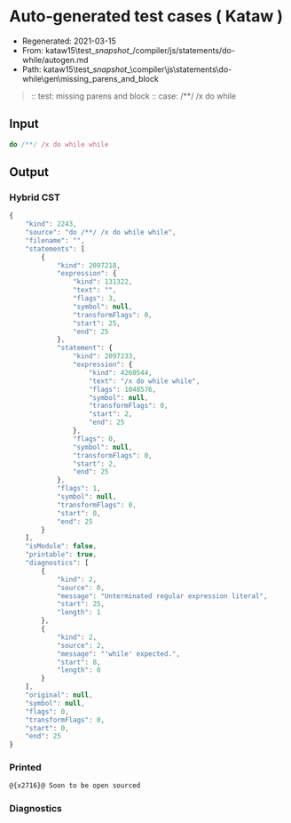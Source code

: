 # Auto-generated test cases ( Kataw )
- Regenerated: 2021-03-15
- From: kataw15\test\__snapshot__/compiler/js/statements/do-while/autogen.md
- Path: kataw15\test\__snapshot__\compiler\js\statements\do-while\gen\missing_parens_and_block
> :: test: missing parens and block
> :: case: /**/ /x do while
## Input

`````js
do /**/ /x do while while
`````

## Output

### Hybrid CST

```javascript
{
    "kind": 2243,
    "source": "do /**/ /x do while while",
    "filename": "",
    "statements": [
        {
            "kind": 2097218,
            "expression": {
                "kind": 131322,
                "text": "",
                "flags": 3,
                "symbol": null,
                "transformFlags": 0,
                "start": 25,
                "end": 25
            },
            "statement": {
                "kind": 2097233,
                "expression": {
                    "kind": 4260544,
                    "text": "/x do while while",
                    "flags": 1048576,
                    "symbol": null,
                    "transformFlags": 0,
                    "start": 2,
                    "end": 25
                },
                "flags": 0,
                "symbol": null,
                "transformFlags": 0,
                "start": 2,
                "end": 25
            },
            "flags": 1,
            "symbol": null,
            "transformFlags": 0,
            "start": 0,
            "end": 25
        }
    ],
    "isModule": false,
    "printable": true,
    "diagnostics": [
        {
            "kind": 2,
            "source": 0,
            "message": "Unterminated regular expression literal",
            "start": 25,
            "length": 1
        },
        {
            "kind": 2,
            "source": 2,
            "message": "'while' expected.",
            "start": 8,
            "length": 0
        }
    ],
    "original": null,
    "symbol": null,
    "flags": 0,
    "transformFlags": 0,
    "start": 0,
    "end": 25
}
```

### Printed

```javascript
@{x2716}@ Soon to be open sourced
```

### Diagnostics

```javascript

```

